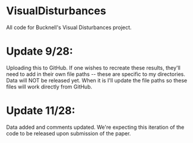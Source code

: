 # VisualDisturbances
All code for Bucknell's Visual Disturbances project.

# Update 9/28: 
Uploading this to GitHub.  If one wishes to recreate these results, they'll need to add in their own file paths -- these are specific to my directories.  Data will NOT be released yet.  When it is I'll update the file paths so these files will work directly from GitHub.

# Update 11/28:
Data added and comments updated.  We're expecting this iteration of the code to be released upon submission of the paper.
